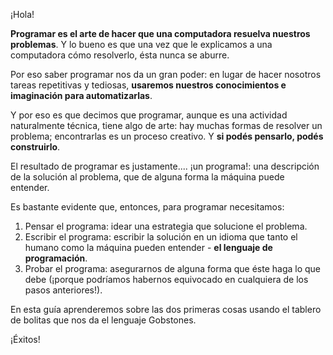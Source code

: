 ¡Hola!

**Programar es el arte de hacer que una computadora resuelva nuestros problemas**. Y lo bueno es que una vez que le explicamos a una computadora cómo resolverlo, ésta nunca se aburre.

Por eso saber programar nos da un gran poder: en lugar de hacer nosotros tareas repetitivas y tediosas, **usaremos nuestros conocimientos e imaginación  para automatizarlas**.

Y por eso es que decimos que programar, aunque es una actividad naturalmente técnica, tiene algo de arte: hay muchas formas de resolver un problema; encontrarlas es un proceso creativo. Y **si podés pensarlo, podés construirlo**.

El resultado de programar es justamente.... ¡un programa!: una descripción de la solución al problema, que de alguna forma la máquina puede entender. 

Es bastante evidente que, entonces, para programar necesitamos:

1. Pensar el programa: idear una estrategia que solucione el problema.
1. Escribir el programa: escribir la solución en un idioma que tanto el humano como la máquina pueden entender - **el lenguaje de programación**. 
1. Probar el programa: asegurarnos de alguna forma que éste haga lo que debe (¡porque podríamos habernos equivocado en cualquiera de los pasos anteriores!).

En esta guía aprenderemos sobre las dos primeras cosas usando el tablero de bolitas que nos da el lenguaje Gobstones. 

¡Éxitos!
